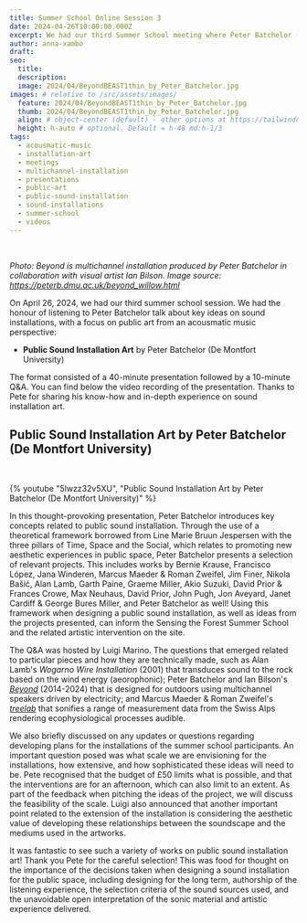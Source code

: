 ```yaml
---
title: Summer School Online Session 3
date: 2024-04-26T10:00:00.000Z
excerpt: We had our third Summer School meeting where Peter Batchelor (De Montfort University) presented key ideas and selected examples of public sound installation art.
author: anna-xambo
draft:
seo:
  title:
  description:
  image: 2024/04/BeyondBEAST1thin_by_Peter_Batchelor.jpg
images: # relative to /src/assets/images/
  feature: 2024/04/BeyondBEAST1thin_by_Peter_Batchelor.jpg
  thumb: 2024/04/BeyondBEAST1thin_by_Peter_Batchelor.jpg
  align: # object-center (default) - other options at https://tailwindcss.com/docs/object-position
  height: h-auto # optional. Default = h-48 md:h-1/3
tags:
  - acousmatic-music
  - installation-art
  - meetings
  - multichannel-installation
  - presentations
  - public-art
  - public-sound-installation
  - sound-installations
  - summer-school
  - videos
---
```


<br />

*Photo: Beyond is multichannel installation produced by Peter Batchelor in collaboration with visual artist Ian Bilson. Image source: https://peterb.dmu.ac.uk/beyond_willow.html*

On April 26, 2024, we had our third summer school session. We had the honour of listening to Peter Batchelor talk about key ideas on sound installations, with a focus on public art from an acousmatic music perspective:

* **Public Sound Installation Art** by Peter Batchelor (De Montfort University)

The format consisted of a 40-minute presentation followed by a 10-minute Q&A. You can find below the video recording of the presentation. Thanks to Pete for sharing his know-how and in-depth experience on sound installation art.

## Public Sound Installation Art by Peter Batchelor (De Montfort University)

<br />

{% youtube "5lwzz32v5XU", "Public Sound Installation Art by Peter Batchelor (De Montfort University)" %}

In this thought-provoking presentation, Peter Batchelor introduces key concepts related to public sound installation. Through the use of a theoretical framework borrowed from Line Marie Bruun Jespersen with the three pillars of Time, Space and the Social, which relates to promoting new aesthetic experiences in public space, Peter Batchelor presents a selection of relevant projects. This includes works by Bernie Krause, Francisco López, Jana Winderen, Marcus Maeder & Roman Zweifel, Jim Finer, Nikola Bašić, Alan Lamb, Garth Paine, Graeme Miller, Akio Suzuki, David Prior & Frances Crowe, Max Neuhaus, David Prior, John Pugh, Jon Aveyard, Janet Cardiff & George Bures Miller, and Peter Batchelor as well! Using this framework when designing a public sound installation, as well as ideas from the projects presented, can inform the Sensing the Forest Summer School and the related artistic intervention on the site.

The Q&A was hosted by Luigi Marino. The questions that emerged related to particular pieces and how they are technically made, such as Alan Lamb's *Wogarno Wire Installation* (2001) that transduces sound to the rock based on the wind energy (aeorophonic); Peter Batchelor and Ian Bilson's [*Beyond*](https://peterb.dmu.ac.uk/beyond_willow.html) (2014-2024) that is designed for outdoors using multichannel speakers driven by electricity; and Marcus Maeder & Roman Zweifel's [*treelab*](https://ars.electronica.art/starts-prize/en/treelab/) that sonifies a range of measurement data from the Swiss Alps rendering ecophysiological processes audible.

We also briefly discussed on any updates or questions regarding developing plans for the installations of the summer school participants. An important question posed was what scale we are envisioning for the installations, how extensive, and how sophisticated these ideas will need to be. Pete recognised that the budget of £50 limits what is possible, and that the interventions are for an afternoon, which can also limit to an extent. As part of the feedback when pitching the ideas of the project, we will discuss the feasibility of the scale. Luigi also announced that another important point related to the extension of the installation is considering the aesthetic value of developing these relationships between the soundscape and the mediums used in the artworks.

It was fantastic to see such a variety of works on public sound installation art! Thank you Pete for the careful selection! This was food for thought on the importance of the decisions taken when designing a sound installation for the public space, including designing for the long term, authorship of the listening experience, the selection criteria of the sound sources used, and the unavoidable open interpretation of the sonic material and artistic experience delivered.
